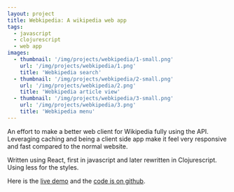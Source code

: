 ```yaml
---
layout: project
title: Webkipedia: A wikipedia web app
tags:
  - javascript
  - clojurescript
  - web app
images:
  - thumbnail: '/img/projects/webkipedia/1-small.png'
    url: '/img/projects/webkipedia/1.png'
    title: 'Webkipedia search'
  - thumbnail: '/img/projects/webkipedia/2-small.png'
    url: '/img/projects/webkipedia/2.png'
    title: 'Webkipedia article view'
  - thumbnail: '/img/projects/webkipedia/3-small.png'
    url: '/img/projects/webkipedia/3.png'
    title: 'Webkipedia menu'
---
```


An effort to make a better web client for Wikipedia fully using the API.
Leveraging caching and being a client side app make it feel very responsive and
fast compared to the normal website.

Written using React, first in javascript and later rewritten in Clojurescript.
Using less for the styles.

Here is the [live demo][demo] and the [code is on github][code].

[demo]: http://chimeces.com/webkipedia/
[code]: http://github.com/joakin/webkipedia
